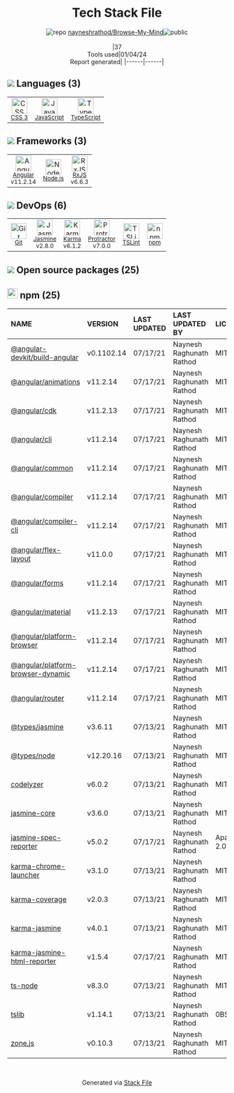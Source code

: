 <!--
&lt;--- Readme.md Snippet without images Start ---&gt;
## Tech Stack
nayneshrathod/Browse-My-Mind is built on the following main stack:

- [Jasmine](http://jasmine.github.io/) – Javascript Testing Framework
- [Node.js](http://nodejs.org/) – Frameworks (Full Stack)
- [JavaScript](https://developer.mozilla.org/en-US/docs/Web/JavaScript) – Languages
- [Karma](http://karma-runner.github.io/) – Browser Testing
- [TypeScript](http://www.typescriptlang.org) – Languages
- [Protractor](http://angular.github.io/protractor) – Javascript Testing Framework
- [RxJS](http://reactivex.io/rxjs/) – Concurrency Frameworks
- [Angular](https://angular.io) – Javascript MVC Frameworks
- [TSLint](https://github.com/palantir/tslint) – Code Review

Full tech stack [here](/techstack.md)

&lt;--- Readme.md Snippet without images End ---&gt;

&lt;--- Readme.md Snippet with images Start ---&gt;
## Tech Stack
nayneshrathod/Browse-My-Mind is built on the following main stack:

- <img width='25' height='25' src='https://img.stackshare.io/service/831/7c0b595409af531b9cdeb07f8c513e8b.png' alt='Jasmine'/> [Jasmine](http://jasmine.github.io/) – Javascript Testing Framework
- <img width='25' height='25' src='https://img.stackshare.io/service/1011/n1JRsFeB_400x400.png' alt='Node.js'/> [Node.js](http://nodejs.org/) – Frameworks (Full Stack)
- <img width='25' height='25' src='https://img.stackshare.io/service/1209/javascript.jpeg' alt='JavaScript'/> [JavaScript](https://developer.mozilla.org/en-US/docs/Web/JavaScript) – Languages
- <img width='25' height='25' src='https://img.stackshare.io/service/1420/TidYGd6a.png' alt='Karma'/> [Karma](http://karma-runner.github.io/) – Browser Testing
- <img width='25' height='25' src='https://img.stackshare.io/service/1612/bynNY5dJ.jpg' alt='TypeScript'/> [TypeScript](http://www.typescriptlang.org) – Languages
- <img width='25' height='25' src='https://img.stackshare.io/service/1754/protractor-logo1.png' alt='Protractor'/> [Protractor](http://angular.github.io/protractor) – Javascript Testing Framework
- <img width='25' height='25' src='https://img.stackshare.io/service/1796/984368.png' alt='RxJS'/> [RxJS](http://reactivex.io/rxjs/) – Concurrency Frameworks
- <img width='25' height='25' src='https://img.stackshare.io/service/3745/cb8U-gL6_400x400.jpg' alt='Angular'/> [Angular](https://angular.io) – Javascript MVC Frameworks
- <img width='25' height='25' src='https://img.stackshare.io/service/5561/303157.png' alt='TSLint'/> [TSLint](https://github.com/palantir/tslint) – Code Review

Full tech stack [here](/techstack.md)

&lt;--- Readme.md Snippet with images End ---&gt;
-->
<div align="center">

# Tech Stack File
![](https://img.stackshare.io/repo.svg "repo") [nayneshrathod/Browse-My-Mind](https://github.com/nayneshrathod/Browse-My-Mind)![](https://img.stackshare.io/public_badge.svg "public")
<br/><br/>
|37<br/>Tools used|01/04/24 <br/>Report generated|
|------|------|
</div>

## <img src='https://img.stackshare.io/languages.svg'/> Languages (3)
<table><tr>
  <td align='center'>
  <img width='36' height='36' src='https://img.stackshare.io/service/6727/css.png' alt='CSS 3'>
  <br>
  <sub><a href="https://developer.mozilla.org/en-US/docs/Web/CSS/CSS3">CSS 3</a></sub>
  <br>
  <sub></sub>
</td>

<td align='center'>
  <img width='36' height='36' src='https://img.stackshare.io/service/1209/javascript.jpeg' alt='JavaScript'>
  <br>
  <sub><a href="https://developer.mozilla.org/en-US/docs/Web/JavaScript">JavaScript</a></sub>
  <br>
  <sub></sub>
</td>

<td align='center'>
  <img width='36' height='36' src='https://img.stackshare.io/service/1612/bynNY5dJ.jpg' alt='TypeScript'>
  <br>
  <sub><a href="http://www.typescriptlang.org">TypeScript</a></sub>
  <br>
  <sub></sub>
</td>

</tr>
</table>

## <img src='https://img.stackshare.io/frameworks.svg'/> Frameworks (3)
<table><tr>
  <td align='center'>
  <img width='36' height='36' src='https://img.stackshare.io/service/3745/cb8U-gL6_400x400.jpg' alt='Angular'>
  <br>
  <sub><a href="https://angular.io">Angular</a></sub>
  <br>
  <sub>v11.2.14</sub>
</td>

<td align='center'>
  <img width='36' height='36' src='https://img.stackshare.io/service/1011/n1JRsFeB_400x400.png' alt='Node.js'>
  <br>
  <sub><a href="http://nodejs.org/">Node.js</a></sub>
  <br>
  <sub></sub>
</td>

<td align='center'>
  <img width='36' height='36' src='https://img.stackshare.io/service/1796/984368.png' alt='RxJS'>
  <br>
  <sub><a href="http://reactivex.io/rxjs/">RxJS</a></sub>
  <br>
  <sub>v6.6.3</sub>
</td>

</tr>
</table>

## <img src='https://img.stackshare.io/devops.svg'/> DevOps (6)
<table><tr>
  <td align='center'>
  <img width='36' height='36' src='https://img.stackshare.io/service/1046/git.png' alt='Git'>
  <br>
  <sub><a href="http://git-scm.com/">Git</a></sub>
  <br>
  <sub></sub>
</td>

<td align='center'>
  <img width='36' height='36' src='https://img.stackshare.io/service/831/7c0b595409af531b9cdeb07f8c513e8b.png' alt='Jasmine'>
  <br>
  <sub><a href="http://jasmine.github.io/">Jasmine</a></sub>
  <br>
  <sub>v2.8.0</sub>
</td>

<td align='center'>
  <img width='36' height='36' src='https://img.stackshare.io/service/1420/TidYGd6a.png' alt='Karma'>
  <br>
  <sub><a href="http://karma-runner.github.io/">Karma</a></sub>
  <br>
  <sub>v6.1.2</sub>
</td>

<td align='center'>
  <img width='36' height='36' src='https://img.stackshare.io/service/1754/protractor-logo1.png' alt='Protractor'>
  <br>
  <sub><a href="http://angular.github.io/protractor">Protractor</a></sub>
  <br>
  <sub>v7.0.0</sub>
</td>

<td align='center'>
  <img width='36' height='36' src='https://img.stackshare.io/service/5561/303157.png' alt='TSLint'>
  <br>
  <sub><a href="https://github.com/palantir/tslint">TSLint</a></sub>
  <br>
  <sub></sub>
</td>

<td align='center'>
  <img width='36' height='36' src='https://img.stackshare.io/service/1120/lejvzrnlpb308aftn31u.png' alt='npm'>
  <br>
  <sub><a href="https://www.npmjs.com/">npm</a></sub>
  <br>
  <sub></sub>
</td>

</tr>
</table>


## <img src='https://img.stackshare.io/group.svg' /> Open source packages (25)</h2>

## <img width='24' height='24' src='https://img.stackshare.io/service/1120/lejvzrnlpb308aftn31u.png'/> npm (25)

|NAME|VERSION|LAST UPDATED|LAST UPDATED BY|LICENSE|VULNERABILITIES|
|:------|:------|:------|:------|:------|:------|
|[@angular-devkit/build-angular](https://www.npmjs.com/@angular-devkit/build-angular)|v0.1102.14|07/17/21|Naynesh Raghunath Rathod |MIT|N/A|
|[@angular/animations](https://www.npmjs.com/@angular/animations)|v11.2.14|07/17/21|Naynesh Raghunath Rathod |MIT|N/A|
|[@angular/cdk](https://www.npmjs.com/@angular/cdk)|v11.2.13|07/17/21|Naynesh Raghunath Rathod |MIT|N/A|
|[@angular/cli](https://www.npmjs.com/@angular/cli)|v11.2.14|07/17/21|Naynesh Raghunath Rathod |MIT|N/A|
|[@angular/common](https://www.npmjs.com/@angular/common)|v11.2.14|07/17/21|Naynesh Raghunath Rathod |MIT|N/A|
|[@angular/compiler](https://www.npmjs.com/@angular/compiler)|v11.2.14|07/17/21|Naynesh Raghunath Rathod |MIT|N/A|
|[@angular/compiler-cli](https://www.npmjs.com/@angular/compiler-cli)|v11.2.14|07/17/21|Naynesh Raghunath Rathod |MIT|N/A|
|[@angular/flex-layout](https://www.npmjs.com/@angular/flex-layout)|v11.0.0|07/17/21|Naynesh Raghunath Rathod |MIT|N/A|
|[@angular/forms](https://www.npmjs.com/@angular/forms)|v11.2.14|07/17/21|Naynesh Raghunath Rathod |MIT|N/A|
|[@angular/material](https://www.npmjs.com/@angular/material)|v11.2.13|07/17/21|Naynesh Raghunath Rathod |MIT|N/A|
|[@angular/platform-browser](https://www.npmjs.com/@angular/platform-browser)|v11.2.14|07/17/21|Naynesh Raghunath Rathod |MIT|N/A|
|[@angular/platform-browser-dynamic](https://www.npmjs.com/@angular/platform-browser-dynamic)|v11.2.14|07/17/21|Naynesh Raghunath Rathod |MIT|N/A|
|[@angular/router](https://www.npmjs.com/@angular/router)|v11.2.14|07/17/21|Naynesh Raghunath Rathod |MIT|N/A|
|[@types/jasmine](https://www.npmjs.com/@types/jasmine)|v3.6.11|07/13/21|Naynesh Raghunath Rathod |MIT|N/A|
|[@types/node](https://www.npmjs.com/@types/node)|v12.20.16|07/13/21|Naynesh Raghunath Rathod |MIT|N/A|
|[codelyzer](https://www.npmjs.com/codelyzer)|v6.0.2|07/13/21|Naynesh Raghunath Rathod |MIT|N/A|
|[jasmine-core](https://www.npmjs.com/jasmine-core)|v3.6.0|07/13/21|Naynesh Raghunath Rathod |MIT|N/A|
|[jasmine-spec-reporter](https://www.npmjs.com/jasmine-spec-reporter)|v5.0.2|07/17/21|Naynesh Raghunath Rathod |Apache-2.0|N/A|
|[karma-chrome-launcher](https://www.npmjs.com/karma-chrome-launcher)|v3.1.0|07/13/21|Naynesh Raghunath Rathod |MIT|N/A|
|[karma-coverage](https://www.npmjs.com/karma-coverage)|v2.0.3|07/13/21|Naynesh Raghunath Rathod |MIT|N/A|
|[karma-jasmine](https://www.npmjs.com/karma-jasmine)|v4.0.1|07/13/21|Naynesh Raghunath Rathod |MIT|N/A|
|[karma-jasmine-html-reporter](https://www.npmjs.com/karma-jasmine-html-reporter)|v1.5.4|07/17/21|Naynesh Raghunath Rathod |MIT|N/A|
|[ts-node](https://www.npmjs.com/ts-node)|v8.3.0|07/13/21|Naynesh Raghunath Rathod |MIT|N/A|
|[tslib](https://www.npmjs.com/tslib)|v1.14.1|07/13/21|Naynesh Raghunath Rathod |0BSD|N/A|
|[zone.js](https://www.npmjs.com/zone.js)|v0.10.3|07/13/21|Naynesh Raghunath Rathod |MIT|N/A|

<br/>
<div align='center'>

Generated via [Stack File](https://github.com/marketplace/stack-file)
